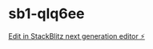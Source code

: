 # sb1-qlq6ee

[Edit in StackBlitz next generation editor ⚡️](https://stackblitz.com/~/github.com/corehimself/sb1-qlq6ee)